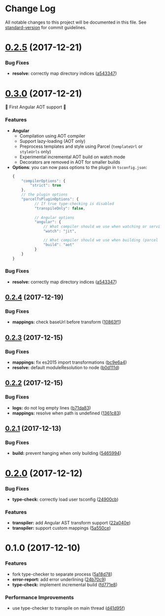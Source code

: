 # Change Log

All notable changes to this project will be documented in this file. See [standard-version](https://github.com/conventional-changelog/standard-version) for commit guidelines.

<a name="0.2.5"></a>
# [0.2.5](https://github.com/fathyb/parcel-plugin-typescript/compare/v0.2.4...v0.2.5) (2017-12-21)


### Bug Fixes

* **resolve:** correctly map directory indices ([a543347](https://github.com/fathyb/parcel-plugin-typescript/commit/a543347))

<a name="0.3.0"></a>
# [0.3.0](https://github.com/fathyb/parcel-plugin-typescript/compare/v0.2.4...v0.3.0) (2017-12-21)

🎉 First Angular AOT support 🎉

### Features

- **Angular**
	- Compilation using AOT compiler
	- Support lazy-loading (AOT only)
	- Preprocess templates and style using Parcel (`templateUrl` or `styleUrls` only)
	- Experimental incremental AOT build on watch mode
	- Decorators are removed in AOT for smaller builds
- **Options**: you can now pass options to the plugin in `tsconfig.json`:
  ```js
  {
	  "compilerOptions": {
		  "strict": true
	  },
	  // the plugin options
	  "parcelTsPluginOptions": {
			// If true type-checking is disabled
			"transpileOnly": false,
			
			// Angular options
			"angular": {
				// What compiler should we use when watching or serving
				"watch": "jit",

				// What compiler should we use when building (parcel build)
				"build": "aot"
			}
	  }
  }
  ```

### Bug Fixes

* **resolve:** correctly map directory indices ([a543347](https://github.com/fathyb/parcel-plugin-typescript/commit/a543347))


<a name="0.2.4"></a>
## [0.2.4](https://github.com/fathyb/parcel-plugin-typescript/compare/v0.2.3...v0.2.4) (2017-12-19)


### Bug Fixes

* **mappings:** check baseUrl before transform ([10863f1](https://github.com/fathyb/parcel-plugin-typescript/commit/10863f1))



<a name="0.2.3"></a>
## [0.2.3](https://github.com/fathyb/parcel-plugin-typescript/compare/v0.2.2...v0.2.3) (2017-12-15)


### Bug Fixes

* **mappings:** fix es2015 import transformations ([bc9e6a4](https://github.com/fathyb/parcel-plugin-typescript/commit/bc9e6a4))
* **resolve:** default moduleResolution to node ([b0d111d](https://github.com/fathyb/parcel-plugin-typescript/commit/b0d111d))



<a name="0.2.2"></a>
## [0.2.2](https://github.com/fathyb/parcel-plugin-typescript/compare/v0.2.1...v0.2.2) (2017-12-15)


### Bug Fixes

* **logs:** do not log empty lines ([b71da83](https://github.com/fathyb/parcel-plugin-typescript/commit/b71da83))
* **mappings:** resolve when path is undefined ([1361c83](https://github.com/fathyb/parcel-plugin-typescript/commit/1361c83))



<a name="0.2.1"></a>
## [0.2.1](https://github.com/fathyb/parcel-plugin-typescript/compare/v0.2.0...v0.2.1) (2017-12-13)


### Bug Fixes

* **build:** prevent hanging when only building ([5465994](https://github.com/fathyb/parcel-plugin-typescript/commit/5465994))



<a name="0.2.0"></a>
# [0.2.0](https://github.com/fathyb/parcel-plugin-typescript/compare/v0.1.0...v0.2.0) (2017-12-12)


### Bug Fixes

* **type-check:** correctly load user tsconfig ([24900cb](https://github.com/fathyb/parcel-plugin-typescript/commit/24900cb))


### Features

* **transpiler:** add Angular AST transform support ([22a040e](https://github.com/fathyb/parcel-plugin-typescript/commit/22a040e))
* **transpiler:** support custom mappings ([5a550ce](https://github.com/fathyb/parcel-plugin-typescript/commit/5a550ce))



<a name="0.1.0"></a>
# 0.1.0 (2017-12-10)


### Features

* fork type-checker to separate process ([5a18d78](https://github.com/fathyb/parcel-plugin-typescript/commit/5a18d78))
* **error-report:** add error underlining ([24b70c9](https://github.com/fathyb/parcel-plugin-typescript/commit/24b70c9))
* **type-check:** implement incremental build ([fd771e8](https://github.com/fathyb/parcel-plugin-typescript/commit/fd771e8))


### Performance Improvements

* use type-checker to transpile on main thread ([d41d95f](https://github.com/fathyb/parcel-plugin-typescript/commit/d41d95f))
